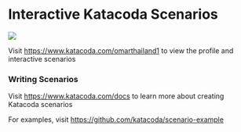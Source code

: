 # Interactive Katacoda Scenarios

[![](http://shields.katacoda.com/katacoda/omarthailand1/count.svg)](https://www.katacoda.com/omarthailand1 "Get your profile on Katacoda.com")

Visit https://www.katacoda.com/omarthailand1 to view the profile and interactive scenarios

### Writing Scenarios
Visit https://www.katacoda.com/docs to learn more about creating Katacoda scenarios

For examples, visit https://github.com/katacoda/scenario-example
